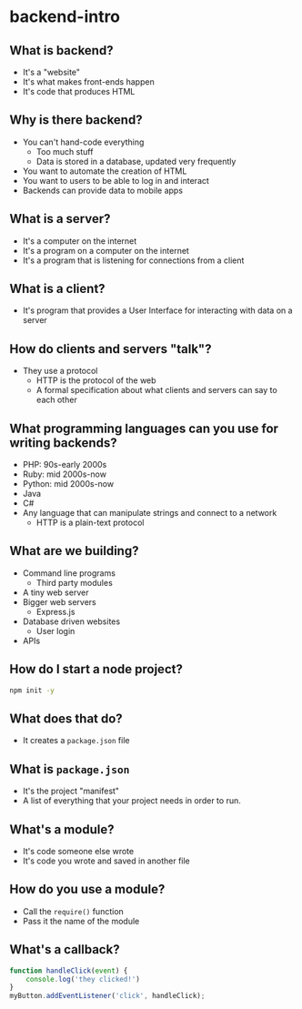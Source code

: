 # backend-intro

## What is backend?

- It's a "website"
- It's what makes front-ends happen
- It's code that produces HTML

## Why is there backend?

- You can't hand-code everything
    - Too much stuff
    - Data is stored in a database, updated very frequently
- You want to automate the creation of HTML
- You want to users to be able to log in and interact
- Backends can provide data to mobile apps

## What is a server?

- It's a computer on the internet
- It's a program on a computer on the internet
- It's a program that is listening for connections from a client

## What is a client?

- It's program that provides a User Interface for interacting with data on a server

## How do clients and servers "talk"?

- They use a protocol
    - HTTP is the protocol of the web
    - A formal specification about what clients and servers can say to each other

## What programming languages can you use for writing backends?

- PHP: 90s-early 2000s
- Ruby: mid 2000s-now
- Python: mid 2000s-now
- Java
- C#
- Any language that can manipulate strings and connect to a network
    - HTTP is a plain-text protocol

## What are we building?

- Command line programs
    - Third party modules
- A tiny web server
- Bigger web servers
    - Express.js
- Database driven websites
    - User login
- APIs

## How do I start a node project?

```sh
npm init -y
```
## What does that do?

- It creates a `package.json` file

## What is `package.json`

- It's the project "manifest"
- A list of everything that your project needs in order to run.

## What's a module?

- It's code someone else wrote
- It's code you wrote and saved in another file

## How do you use a module?

- Call the `require()` function
- Pass it the name of the module

## What's a callback?

```js
function handleClick(event) {
    console.log('they clicked!')
}
myButton.addEventListener('click', handleClick);
```
